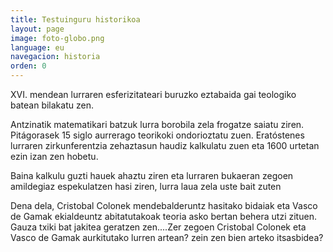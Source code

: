 ```yaml
---
title: Testuinguru historikoa
layout: page
image: foto-globo.png
language: eu
navegacion: historia
orden: 0
---
```


XVI. mendean lurraren esferizitateari buruzko eztabaida gai teologiko batean bilakatu zen.

Antzinatik matematikari batzuk lurra borobila zela frogatze saiatu ziren. Pitágorasek 15 siglo aurrerago teorikoki ondorioztatu zuen. Eratóstenes lurraren zirkunferentzia zehaztasun haudiz kalkulatu zuen eta 1600 urtetan ezin izan zen hobetu.

Baina kalkulu guzti hauek ahaztu ziren eta lurraren bukaeran zegoen amildegiaz espekulatzen hasi ziren, lurra laua zela uste bait zuten

Dena dela, Cristobal Colonek mendebalderuntz hasitako bidaiak eta Vasco de Gamak ekialdeuntz abitatutakoak teoria asko bertan behera utzi zituen. Gauza txiki bat jakitea geratzen zen....Zer zegoen Cristobal Colonek eta Vasco de Gamak aurkitutako lurren artean? zein zen bien arteko itsasbidea?
